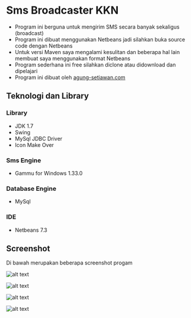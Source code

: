 Sms Broadcaster KKN
===================
- Program ini berguna untuk mengirim SMS secara banyak sekaligus (broadcast)
- Program ini dibuat menggunakan Netbeans jadi silahkan buka source code dengan Netbeans
- Untuk versi Maven saya mengalami kesulitan dan beberapa hal lain membuat saya menggunakan format Netbeans
- Program sederhana ini free silahkan diclone atau didownload dan dipelajari
- Program ini dibuat oleh [agung-setiawan.com](http://agung-setiawan.com "Agung Setiawan")

Teknologi dan Library
--------------------------
### Library
- JDK 1.7
- Swing
- MySql JDBC Driver 
- Icon Make Over

### Sms Engine
- Gammu for Windows 1.33.0

### Database Engine
- MySql

### IDE
- Netbeans 7.3

Screenshot
-------------------
Di bawah merupakan beberapa screenshot progam  
  
![alt text](http://farm3.staticflickr.com/2810/12063709314_44ca6a8efe_z.jpg "Screenshot")

![alt text](http://farm6.staticflickr.com/5505/12063848914_ca6e74a935_z.jpg "Screenshot")

![alt text](http://farm4.staticflickr.com/3834/12063438865_dd1382ea5c_z.jpg "Screenshot")

![alt text](http://farm8.staticflickr.com/7306/12063669303_72ed7258f9_z.jpg "Screenshot")
